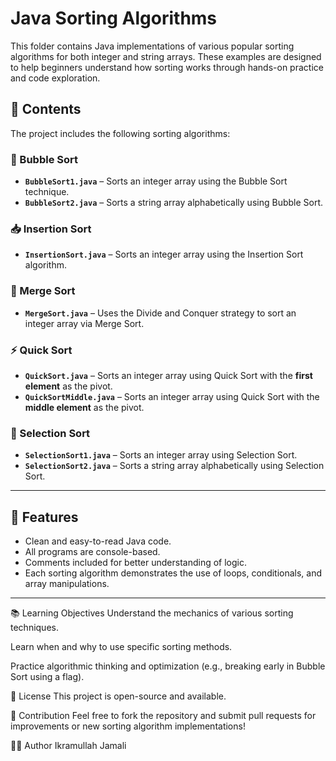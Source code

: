 # Java Sorting Algorithms

This folder contains Java implementations of various popular sorting algorithms for both integer and string arrays.
These examples are designed to help beginners understand how sorting works through hands-on practice and code exploration.

## 📁 Contents

The project includes the following sorting algorithms:

### 🔁 Bubble Sort
- **`BubbleSort1.java`** – Sorts an integer array using the Bubble Sort technique.
- **`BubbleSort2.java`** – Sorts a string array alphabetically using Bubble Sort.

### 📥 Insertion Sort
- **`InsertionSort.java`** – Sorts an integer array using the Insertion Sort algorithm.

### 🔀 Merge Sort
- **`MergeSort.java`** – Uses the Divide and Conquer strategy to sort an integer array via Merge Sort.

### ⚡ Quick Sort
- **`QuickSort.java`** – Sorts an integer array using Quick Sort with the **first element** as the pivot.
- **`QuickSortMiddle.java`** – Sorts an integer array using Quick Sort with the **middle element** as the pivot.

### 🔽 Selection Sort
- **`SelectionSort1.java`** – Sorts an integer array using Selection Sort.
- **`SelectionSort2.java`** – Sorts a string array alphabetically using Selection Sort.

---

## 📌 Features

- Clean and easy-to-read Java code.
- All programs are console-based.
- Comments included for better understanding of logic.
- Each sorting algorithm demonstrates the use of loops, conditionals, and array manipulations.

---

📚 Learning Objectives
Understand the mechanics of various sorting techniques.

Learn when and why to use specific sorting methods.

Practice algorithmic thinking and optimization (e.g., breaking early in Bubble Sort using a flag).

📄 License
This project is open-source and available.

🙌 Contribution
Feel free to fork the repository and submit pull requests for improvements or new sorting algorithm implementations!

👨‍💻 Author
Ikramullah Jamali
